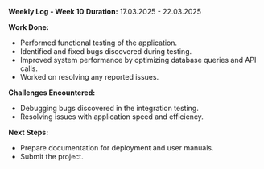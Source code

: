 **Weekly Log - Week 10**
**Duration:** 17.03.2025 - 22.03.2025

**Work Done:**

*   Performed functional testing of the application.
*   Identified and fixed bugs discovered during testing.
*   Improved system performance by optimizing database queries and API calls.
*   Worked on resolving any reported issues.

**Challenges Encountered:**

* Debugging bugs discovered in the integration testing.
* Resolving issues with application speed and efficiency.

**Next Steps:**

* Prepare documentation for deployment and user manuals.
* Submit the project.

